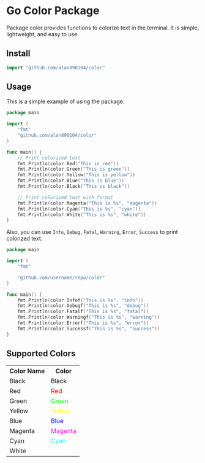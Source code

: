 # Go Color Package

Package color provides functions to colorize text in the terminal.
It is simple, lightweight, and easy to use.

## Install

```go
import "github.com/alan890104/color"
```

## Usage

This is a simple example of using the package.

```go
package main

import (
    "fmt"
    "github.com/alan890104/color"
)

func main() {
    // Print colorized text
    fmt.Println(color.Red("This is red"))
    fmt.Println(color.Green("This is green"))
    fmt.Println(color.Yellow("This is yellow"))
    fmt.Println(color.Blue("This is blue"))
    fmt.Println(color.Black("This is black"))

    // Print colorized text with format
    fmt.Println(color.Magenta("This is %s", "magenta"))
    fmt.Println(color.Cyan("This is %s", "cyan"))
    fmt.Println(color.White("This is %s", "white"))
}
```

Also, you can use `Info`, `Debug`, `Fatal`, `Warning`, `Error`, `Success` to print colorized text.

```go
package main

import (
    "fmt"

    "github.com/username/repo/color"
)

func main() {
    fmt.Println(color.Infof("This is %s", "info"))
    fmt.Println(color.Debugf("This is %s", "debug"))
    fmt.Println(color.Fatalf("This is %s", "fatal"))
    fmt.Println(color.Warningf("This is %s", "warning"))
    fmt.Println(color.Errorf("This is %s", "error"))
    fmt.Println(color.Successf("This is %s", "success"))
}
```

## Supported Colors

<table>
  <tr>
    <th>Color Name</th>
    <th>Color</th>
  </tr>
  <tr>
    <td>Black</td>
    <td style="color:#000000">Black</td>
  </tr>
  <tr>
    <td>Red</td>
    <td style="color:#ff0000">Red</td>
  </tr>
  <tr>
    <td>Green</td>
    <td style="color:#00ff00">Green</td>
  </tr>
  <tr>
    <td>Yellow</td>
    <td style="color:#ffff00">Yellow</td>
  </tr>
  <tr>
    <td>Blue</td>
    <td style="color:#0000ff">Blue</td>
  </tr>
  <tr>
    <td>Magenta</td>
    <td style="color:#ff00ff">Magenta</td>
  </tr>
  <tr>
    <td>Cyan</td>
    <td style="color:#00ffff">Cyan</td>
  </tr>
  <tr>
    <td>White</td>
    <td style="color:#ffffff">White</td>
  </tr>
</table>
